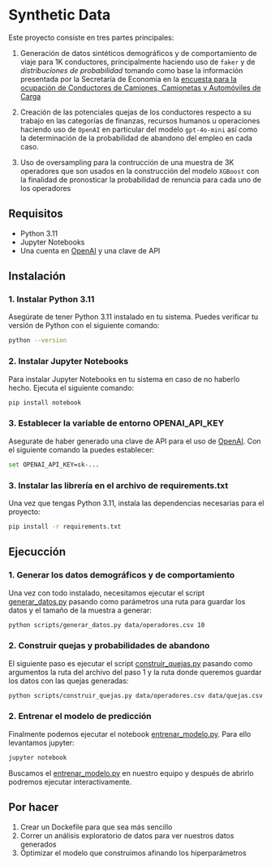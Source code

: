 # Synthetic Data

Este proyecto consiste en tres partes principales:

1. Generación de datos sintéticos demográficos y de comportamiento de viaje para 1K conductores, principalmente haciendo uso de `faker` y de _distribuciones de probabilidad_ tomando como base la información presentada por la Secretaría de Economía en la [encuesta para la ocupación de Conductores de Camiones, Camionetas y Automóviles de Carga](https://www.economia.gob.mx/datamexico/es/profile/occupation/conductores-de-camiones-camionetas-y-automoviles-de-carga)

2. Creación de las potenciales quejas de los conductores respecto a su trabajo en las categorías de finanzas, recursos humanos u operaciones haciendo uso de `OpenAI` en particular del modelo `gpt-4o-mini` así como la determinación de la probabilidad de abandono del empleo en cada caso.

3. Uso de oversampling para la contrucción de una muestra de 3K operadores que son usados en la construcción del modelo `XGBoost` con la finalidad de pronosticar la probabilidad de renuncia para cada uno de los operadores

## Requisitos

- Python 3.11
- Jupyter Notebooks
- Una cuenta en [OpenAI](https://openai.com) y una clave de API

## Instalación

### 1. Instalar Python 3.11

Asegúrate de tener Python 3.11 instalado en tu sistema. Puedes verificar tu versión de Python con el siguiente comando:

```bash
python --version
```

### 2. Instalar Jupyter Notebooks

Para instalar Jupyter Notebooks en tu sistema en caso de no haberlo hecho. Ejecuta el siguiente comando:

```bash
pip install notebook
```

### 3. Establecer la variable de entorno OPENAI_API_KEY

Asegurate de haber generado una clave de API para el uso de [OpenAI](https://openai.com). Con el siguiente comando la puedes establecer:

```bash
set OPENAI_API_KEY=sk-...
```

### 3. Instalar las librería en el archivo de requirements.txt

Una vez que tengas Python 3.11, instala las dependencias necesarias para el proyecto:

```bash
pip install -r requirements.txt
```

## Ejecucción

### 1. Generar los datos demográficos y de comportamiento

Una vez con todo instalado, necesitamos ejecutar el script [generar_datos.py](scripts/generar_datos.py) pasando como parámetros una ruta para guardar los datos y el tamaño de la muestra a generar:

```bash
python scripts/generar_datos.py data/operadores.csv 10
```

### 2. Construir quejas y probabilidades de abandono

El siguiente paso es ejecutar el script [construir_quejas.py](scripts/construir_quejas.py) pasando como argumentos la ruta del archivo del paso 1 y la ruta donde queremos guardar los datos con las quejas generadas:

```bash
python scripts/construir_quejas.py data/operadores.csv data/quejas.csv
```

### 2. Entrenar el modelo de predicción

Finalmente podemos ejecutar el notebook [entrenar_modelo.py](notebooks/entrenar_modelo.py). Para ello levantamos jupyter:

```bash
jupyter notebook
```

Buscamos el [entrenar_modelo.py](notebooks/entrenar_modelo.py) en nuestro equipo y después de abrirlo podremos ejecutar interactivamente.

## Por hacer

1. Crear un Dockefile para que sea más sencillo
2. Correr un análisis exploratorio de datos para ver nuestros datos generados
3. Óptimizar el modelo que construimos afinando los hiperparámetros

